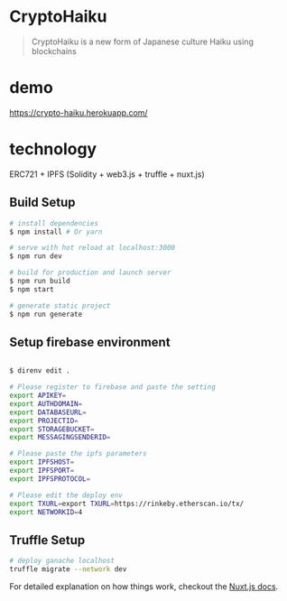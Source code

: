 # CryptoHaiku

> CryptoHaiku is a new form of Japanese culture Haiku using blockchains

# demo
https://crypto-haiku.herokuapp.com/

# technology
ERC721 + IPFS (Solidity + web3.js + truffle + nuxt.js)

## Build Setup

``` bash
# install dependencies
$ npm install # Or yarn

# serve with hot reload at localhost:3000
$ npm run dev

# build for production and launch server
$ npm run build
$ npm start

# generate static project
$ npm run generate
```

## Setup firebase environment

``` bash

$ direnv edit .

# Please register to firebase and paste the setting
export APIKEY=
export AUTHDOMAIN=
export DATABASEURL=
export PROJECTID=
export STORAGEBUCKET=
export MESSAGINGSENDERID=

# Please paste the ipfs parameters
export IPFSHOST=
export IPFSPORT=
export IPFSPROTOCOL=

# Please edit the deploy env
export TXURL=export TXURL=https://rinkeby.etherscan.io/tx/
export NETWORKID=4
```

## Truffle Setup

``` bash
# deploy ganache localhost
truffle migrate --network dev

```

For detailed explanation on how things work, checkout the [Nuxt.js docs](https://github.com/nuxt/nuxt.js).

